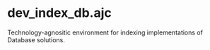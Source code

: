 # dev_index_db.ajc

Technology-agnositic environment for indexing implementations of Database solutions.
